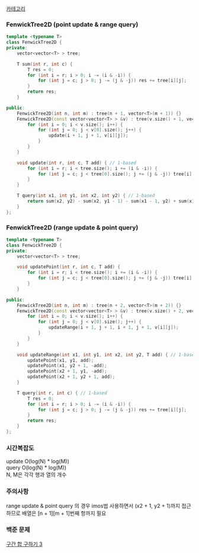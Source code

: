 [카테고리](/README.md)
### FenwickTree2D (point update & range query)
```cpp
template <typename T>
class FenwickTree2D {
private:
    vector<vector<T> > tree;

    T sum(int r, int c) {
        T res = 0;
        for (int i = r; i > 0; i -= (i & -i)) {
            for (int j = c; j > 0; j -= (j & -j)) res += tree[i][j];
        }
        return res;
    }

public:
    FenwickTree2D(int n, int m) : tree(n + 1, vector<T>(m + 1)) {}
    FenwickTree2D(const vector<vector<T> > &v) : tree(v.size() + 1, vector<T>(v[0].size() + 1)) {
        for (int i = 0; i < v.size(); i++) {
            for (int j = 0; j < v[0].size(); j++) {
                update(i + 1, j + 1, v[i][j]);
            }
        }
    }

    void update(int r, int c, T add) { // 1-based
        for (int i = r; i < tree.size(); i += (i & -i)) {
            for (int j = c; j < tree[0].size(); j += (j & -j)) tree[i][j] += add;
        }
    }

    T query(int x1, int y1, int x2, int y2) { // 1-based
        return sum(x2, y2) - sum(x2, y1 - 1) - sum(x1 - 1, y2) + sum(x1 - 1, y1 - 1);
    }
};
```


### FenwickTree2D (range update & point query)
```cpp
template <typename T>
class FenwickTree2D {
private:
    vector<vector<T> > tree;

    void updatePoint(int r, int c, T add) {
        for (int i = r; i < tree.size(); i += (i & -i)) {
            for (int j = c; j < tree[0].size(); j += (j & -j)) tree[i][j] += add;
        }
    }

public:
    FenwickTree2D(int n, int m) : tree(n + 2, vector<T>(m + 2)) {}
    FenwickTree2D(const vector<vector<T> > &v) : tree(v.size() + 2, vector<T>(v[0].size() + 2)) {
        for (int i = 0; i < v.size(); i++) {
            for (int j = 0; j < v[0].size(); j++) {
                updateRange(i + 1, j + 1, i + 1, j + 1, v[i][j]);
            }
        }
    }

    void updateRange(int x1, int y1, int x2, int y2, T add) { // 1-based
        updatePoint(x1, y1, add);
        updatePoint(x1, y2 + 1, -add);
        updatePoint(x2 + 1, y1, -add);
        updatePoint(x2 + 1, y2 + 1, add);
    }

    T query(int r, int c) { // 1-based
        T res = 0;
        for (int i = r; i > 0; i -= (i & -i)) {
            for (int j = c; j > 0; j -= (j & -j)) res += tree[i][j];
        }
        return res;
    }
};
```
### 시간복잡도
update O(log(N) * log(M))    
query O(log(N) * log(M))   
N, M은 각각 행과 열의 개수   

### 주의사항
range update & point query 의 경우 imos법 사용하면서 (x2 + 1, y2 + 1)까지 접근하므로 배열은 [n + 1][m + 1]번째 항까지 필요

### 백준 문제
[구간 합 구하기 3](https://www.acmicpc.net/problem/11658)
